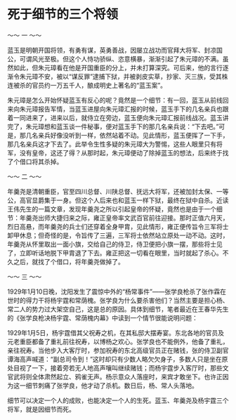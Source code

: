 # 死于细节的三个将领

～～ 一 ～～ 

蓝玉是明朝开国将领，有勇有谋，英勇善战，因屡立战功而官拜大将军、封凉国公，可谓风光至极。但这个人恃功骄纵、恣意横暴，渐渐引起了朱元璋的不满。虽然如此，但朱元璋看在他是开国重臣的分上，并未打算深究。可后来，他的言行逐渐令朱元璋不安，被以“谋反罪”逮捕下狱，并被剥皮实草，抄家、灭三族，受其株连被杀的官员约一万五千人，酿成明史上著名的“蓝玉案”。 

朱元璋是怎么开始怀疑蓝玉有反心的呢？竟然是一个细节：有一回，蓝玉从前线回来向朱元璋报告军情，当蓝玉进屋向朱元璋汇报的时候，蓝玉手下的几名亲兵也跟着一同进来了，进来以后，就侍立在旁边，蓝玉便向朱元璋汇报前线战况。蓝玉讲完了，朱元璋想和蓝玉谈一件秘事，便对蓝玉手下的那几名亲兵说：“下去吧。”可是，那几名亲兵好像没听到一样，依然站着不动。见此情形，蓝玉便挥了一下手，那几名亲兵这才下去了。此举令生性多疑的朱元璋大为警惕，这些人眼里只有将军，没有皇帝，这还了得？从那时起，朱元璋便动了除掉蓝玉的想法，后来终于找了个借口将其杀掉。 

～～ 二 ～～ 

年羹尧是清朝重臣，官至四川总督、川陕总督、抚远大将军，还被加封太保、一等公，高官显爵集于一身。但这个人后来也和蓝玉一样下狱，最终在狱中自杀。近读王伟先生的一篇文章，发现年羹尧之所以引起皇帝的怀疑，竟然也是由于一个细节：年羹尧出师大捷归来之际，雍正皇帝率文武百官前往迎接。那时正值六月天，烈日高悬，而年羹尧的兵士们还穿着全身甲胄，见此情形，雍正便传旨令三军将士卸甲休息；但奇怪的是，令旨传了三遍，三军将士依然站立原处一动不动。这时，年羹尧从怀里取出一面小旗，交给自己的侍卫，侍卫便把小旗一摆，那些将士见了，立即听话地脱下甲胄退了下去。雍正把这一切看在眼里，当时就起了杀心。不久之后，就找了个借口，将年羹尧做掉了。 

～～ 三 ～～ 

1929年1月10日晚，沈阳发生了震惊中外的“杨常事件”——张学良枪杀了张作霖在世时的得力干将杨宇霆和常荫槐。张学良为什么要杀害他们？当然主要是担心杨、常二人的势力过大架空自己，这是总的原因。具体到细节，笔者最近在王春华先生的《张学良枪决杨宇霆、常荫槐内幕》中读到一个情节很能说明问题： 

1929年1月5日，杨宇霆借其父祝寿之机，在其私邸大摆寿宴。东北各地的官员及元老重臣都备了重礼前往祝寿，以博杨之欢心。张学良也不能例外，他备了重礼，亲往祝寿。当他步入大客厅时，参加祝寿的东北高级官员正在赌钱，张的侍卫副官谭海高声喊道：“副总司令到！”这时却只有少数人略欠欠身子，多数人只是坐在原处目视了一下，接着旁若无人地高声嚷叫继续赌钱；而杨宇霆步入客厅时，那些文官武将则全体肃然起立、鸦雀无声。杨示意众人落座时，来宾才敢坐下。也许正因为这一细节刺痛了张学良，他才动了杀机。数日后，杨、常人头落地。 

细节可以决定一个人的成败，也能决定一个人的生死。蓝玉、年羹尧及杨宇霆三个将军，就是因细节而死。